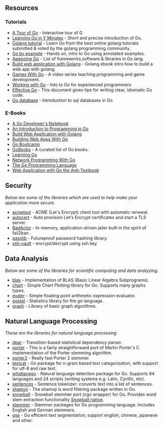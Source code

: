 ## Resources
### Tutorials
* [A Tour of Go](https://tour.golang.org/welcome/1) - Interactive tour of G
* [Learning Go in Y Minutes](https://learnxinyminutes.com/docs/go/) - Short and precise introduction of Go.
* [Golang tutorial](https://golang.org/doc/code.html) - Learn Go from the best online golang tutorials submitted & voted by the golang programming community.
* [Go by example](https://gobyexample.com/) - Hands on, intro to Go using annotated examples.
* [Awesome Go](https://github.com/avelino/awesome-go#data-structures) - List of frameworks,software & libraries in Go lang.
* [Build web application with Golang](https://github.com/astaxie/build-web-application-with-golang) - Golang ebook intro how to build a web app with golang.
* [Games With Go](http://gameswithgo.org/) - A video series teaching programming and game development.
* [Working with Go](https://hackr.io/tutorials/learn-golang) - Into to Go for experienced programmers
* [Effective Go](https://golang.org/doc/effective_go.html) - This document gives tips for writing clear, idiomatic Go code.
* [Go database](http://go-database-sql.org/) - Introduction to sql databases in Go 

### E-Books
* [A Go Developer's Notebook](https://leanpub.com/GoNotebook/read)
* [An Introduction to Programming in Go](http://www.golang-book.com/)
* [Build Web Application with Golang](https://www.gitbook.com/book/astaxie/build-web-application-with-golang/details)
* [Building Web Apps With Go](https://www.gitbook.com/book/codegangsta/building-web-apps-with-go/details)
* [Go Bootcamp](http://golangbootcamp.com)
* [GoBooks](https://github.com/dariubs/GoBooks) - A curated list of Go books.
* [Learning Go](https://www.miek.nl/downloads/Go/Learning-Go-latest.pdf)
* [Network Programming With Go](https://jan.newmarch.name/go/)
* [The Go Programming Language](http://www.gopl.io/)
* [Web Application with Go the Anti-Textbook](https://github.com/thewhitetulip/web-dev-golang-anti-textbook/)

## Security

*Below are some of the libraries which are used to help make your application more secure.*

* [acmetool](https://github.com/hlandau/acme) - ACME (Let's Encrypt) client tool with automatic renewal.
* [autocert](https://godoc.org/golang.org/x/crypto/acme/autocert) - Auto
  provision Let's Encrypt certificates and start a TLS server.
* [BadActor](https://github.com/jaredfolkins/badactor) - In-memory, application-driven jailer built in the spirit of fail2ban.
* [passlib](https://github.com/hlandau/passlib) - Futureproof password hashing library.
* [ssh-vault](https://github.com/ssh-vault/ssh-vault) - encrypt/decrypt using ssh key

## Data Analysis

*Below are some of the libraries for scientific computing and data analyzing.*

* [blas](https://github.com/ziutek/blas) - Implementation of BLAS (Basic Linear Algebra Subprograms).
* [chart](https://github.com/vdobler/chart) - Simple Chart Plotting library for Go. Supports many graphs types.
* [evaler](https://github.com/soniah/evaler) - Simple floating point arithmetic expression evaluator.
* [gostat](https://github.com/ematvey/gostat) - Statistics library for the go language.
* [graph](https://github.com/yourbasic/graph) - Library of basic graph algorithms.

## Natural Language Processing

*These are the libraries for natural language processing*

* [dpar](https://github.com/danieldk/dpar/) - Transition-based statistical dependency parser.
* [porter](https://github.com/a2800276/porter) - This is a fairly straightforward port of Martin Porter's C implementation of the Porter stemming algorithm.
* [porter2](https://github.com/zhenjl/porter2) - Really fast Porter 2 stemmer.
* [textcat](https://github.com/pebbe/textcat) - Go package for n-gram based text categorization, with support for utf-8 and raw text.
* [whatlanggo](https://github.com/abadojack/whatlanggo) - Natural language detection package for Go. Supports 84 languages and 24 scripts (writing systems e.g. Latin, Cyrillic, etc).
* [sentences](https://github.com/neurosnap/sentences) - Sentence tokenizer:  converts text into a list of sentences.
* [shamoji](https://github.com/osamingo/shamoji) - The shamoji is word filtering package written in Go.
* [snowball](https://github.com/goodsign/snowball) - Snowball stemmer port (cgo wrapper) for Go. Provides word stem extraction functionality [Snowball native](http://snowball.tartarus.org/).
* [stemmer](https://github.com/dchest/stemmer) - Stemmer packages for Go programming language. Includes English and German stemmers.
* [gse](https://github.com/go-ego/gse) - Go efficient text segmentation; support english, chinese, japanese and other.
